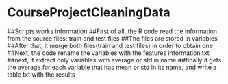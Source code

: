 # CourseProjectCleaningData
##Scripts works information
##First of all, the R code read the information from the source files: train and test files
##The files are stored in variables
##After that, it merge both files(train and test files) in order to obtain one
##Next, the code rename the variables with the features information.txt
##next, it extract only variables with average or std in name
##finally it gets the average for each variable that has mean or std in its name, and write a table txt with the results
